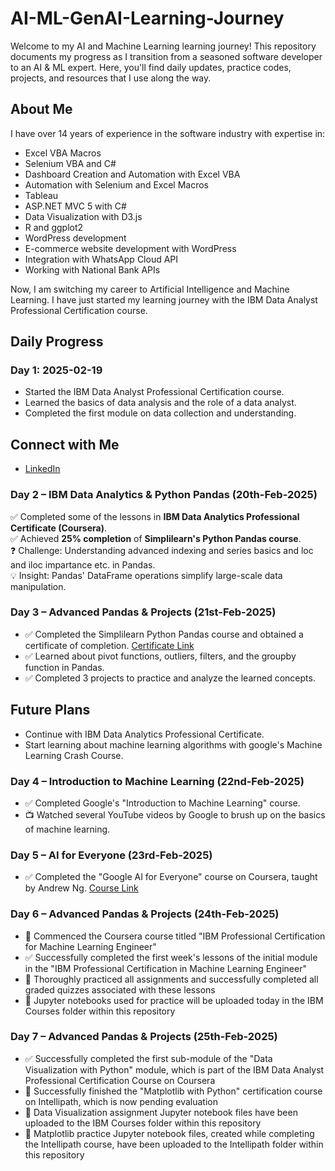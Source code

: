 # AI-ML-GenAI-Learning-Journey

Welcome to my AI and Machine Learning learning journey! This repository documents my progress as I transition from a seasoned software developer to an AI & ML expert. Here, you'll find daily updates, practice codes, projects, and resources that I use along the way.

## About Me

I have over 14 years of experience in the software industry with expertise in:
- Excel VBA Macros
- Selenium VBA and C#
- Dashboard Creation and Automation with Excel VBA
- Automation with Selenium and Excel Macros
- Tableau
- ASP.NET MVC 5 with C#
- Data Visualization with D3.js
- R and ggplot2
- WordPress development
- E-commerce website development with WordPress
- Integration with WhatsApp Cloud API
- Working with National Bank APIs

Now, I am switching my career to Artificial Intelligence and Machine Learning. I have just started my learning journey with the IBM Data Analyst Professional Certification course.

## Daily Progress

### Day 1: 2025-02-19
- Started the IBM Data Analyst Professional Certification course.
- Learned the basics of data analysis and the role of a data analyst.
- Completed the first module on data collection and understanding.


## Connect with Me

- [LinkedIn](https://www.linkedin.com/in/ramakrishna-aiml)

### Day 2 – IBM Data Analytics & Python Pandas (20th-Feb-2025)
✅ Completed some of the lessons in **IBM Data Analytics Professional Certificate (Coursera)**.  
✅ Achieved **25% completion** of **Simplilearn's Python Pandas course**.  
❓ Challenge: Understanding advanced indexing and series basics and loc and iloc impartance etc. in Pandas.  
💡 Insight: Pandas' DataFrame operations simplify large-scale data manipulation.

### Day 3 – Advanced Pandas & Projects (21st-Feb-2025)
- ✅ Completed the Simplilearn Python Pandas course and obtained a certificate of completion. [Certificate Link](https://certificates.simplicdn.net/share/7942221_82198091740179698778.pdf)
- ✅ Learned about pivot functions, outliers, filters, and the groupby function in Pandas.
- ✅ Completed 3 projects to practice and analyze the learned concepts.

## Future Plans
- Continue with IBM Data Analytics Professional Certificate.
- Start learning about machine learning algorithms with google's Machine Learning Crash Course.

### Day 4 – Introduction to Machine Learning (22nd-Feb-2025)
- ✅ Completed Google's "Introduction to Machine Learning" course.
- 📺 Watched several YouTube videos by Google to brush up on the basics of machine learning.

### Day 5 – AI for Everyone (23rd-Feb-2025)
- ✅ Completed the "Google AI for Everyone" course on Coursera, taught by Andrew Ng. [Course Link](https://www.coursera.org/learn/ai-for-everyone)

### Day 6 – Advanced Pandas & Projects (24th-Feb-2025)
- 📘 Commenced the Coursera course titled "IBM Professional Certification for Machine Learning Engineer"
- ✅ Successfully completed the first week's lessons of the initial module in the "IBM Professional Certification in Machine Learning Engineer"
- 📝 Thoroughly practiced all assignments and successfully completed all graded quizzes associated with these lessons
- 📂 Jupyter notebooks used for practice will be uploaded today in the IBM Courses folder within this repository

### Day 7 – Advanced Pandas & Projects (25th-Feb-2025)
- ✅ Successfully completed the first sub-module of the "Data Visualization with Python" module, which is part of the IBM Data Analyst Professional Certification Course on Coursera
- 🏅 Successfully finished the "Matplotlib with Python" certification course on Intellipath, which is now pending evaluation
- 📂 Data Visualization assignment Jupyter notebook files have been uploaded to the IBM Courses folder within this repository
- 📂 Matplotlib practice Jupyter notebook files, created while completing the Intellipath course, have been uploaded to the Intellipath folder within this repository